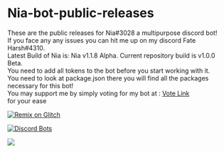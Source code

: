 # Nia-bot-public-releases
These are the public releases for Nia#3028 a multipurpose discord bot!  
If you face any any issues you can hit me up on my discord Fate Harsh#4310.  
Latest Build of Nia is:  Nia v1.1.8 Alpha. Current repository build is v1.0.0 Beta.  
You need to add all tokens to the bot before you start working with it.  
You need to look at package.json there you will find all the packages necessary for this bot!  
You may support me by simply voting for my bot at : [Vote Link](https://top.gg/bot/640547201851850752/vote)  
for your ease   

[![Remix on Glitch](https://cdn.glitch.com/2703baf2-b643-4da7-ab91-7ee2a2d00b5b%2Fremix-button.svg)](https://glitch.com/edit/#!/import/github/SoulHarsh007/nia-bot-public-releases)  
    
[![Discord Bots](https://top.gg/api/widget/640547201851850752.svg)](https://top.gg/bot/640547201851850752)  
        
<a href="http://freshworks.com/website-monitoring?utm_source=status_badge&utm_medium=status_badge" target="_blank"><img src="https://statuspage.freshping.io/badge/81acbd5c-29a0-48a9-a41f-4c75fecf1f92?0.3555772122254719"/> </a>
